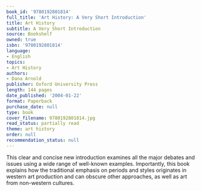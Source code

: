 ```yaml
---
book_id: '9780192801814'
full_title: 'Art History: A Very Short Introduction'
title: Art History
subtitle: A Very Short Introduction
source: Bookshelf
owned: true
isbn: '9780192801814'
language:
- English
topics:
- Art History
authors:
- Dana Arnold
publisher: Oxford University Press
length: 144 pages
date_published: '2004-01-22'
format: Paperback
purchase_date: null
type: book
cover_filename: 9780192801814.jpg
read_status: partially read
theme: art history
order: null
recommendation_status: null
---
```

This clear and concise new introduction examines all the major debates and issues using a wide range of well-known examples. Importantly, this book explains how the traditional emphasis on periods and styles originates in western art production and can obscure other approaches, as well as art from non-western cultures.

